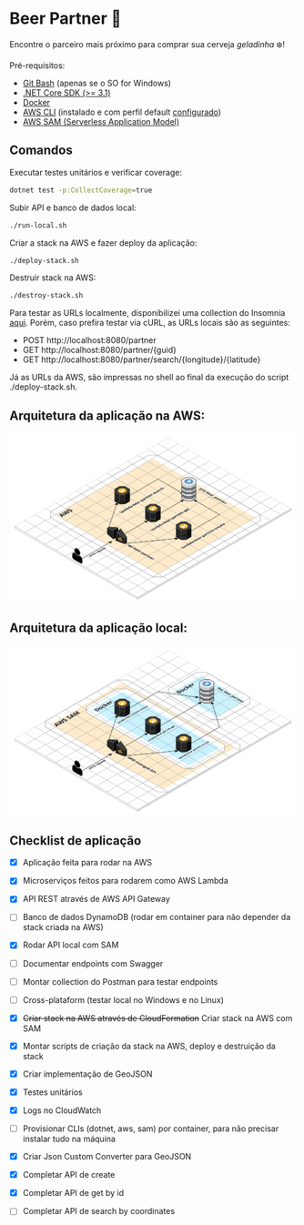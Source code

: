# Beer Partner :beers:
Encontre o parceiro mais próximo para comprar sua cerveja *geladinha* :snowflake:!

Pré-requisitos:
- [Git Bash][git_bash] (apenas se o SO for Windows)
- [.NET Core SDK (>= 3.1)][dotnet]
- [Docker][docker]
- [AWS CLI][aws-cli] (instalado e com perfil default [configurado][aws-cli-configuration])
- [AWS SAM (Serverless Application Model)][aws-sam]

## Comandos
Executar testes unitários e verificar coverage:
```bash
dotnet test -p:CollectCoverage=true
```

Subir API e banco de dados local:
```bash
./run-local.sh
```

Criar a stack na AWS e fazer deploy da aplicação:
```bash
./deploy-stack.sh
```

Destruir stack na AWS:
```bash
./destroy-stack.sh
```

Para testar as URLs localmente, disponibilizei uma collection do Insomnia [aqui][insomnia_collection]. Porém, caso prefira testar via cURL, as URLs locais são as seguintes:

- POST http://localhost:8080/partner
- GET http://localhost:8080/partner/{guid}
- GET http://localhost:8080/partner/search/{longitude}/{latitude}

Já as URLs da AWS, são impressas no shell ao final da execução do script ./deploy-stack.sh.

## Arquitetura da aplicação na AWS:
![Arquitetura AWS](./assets/beer-partner-aws.png "Arquitetura AWS")

## Arquitetura da aplicação local:
![Arquitetura local](./assets/beer-partner-local.png "Arquitetura local")

## Checklist de aplicação
- [x] Aplicação feita para rodar na AWS
- [x] Microserviços feitos para rodarem como AWS Lambda
- [x] API REST através de AWS API Gateway
- [ ] Banco de dados DynamoDB (rodar em container para não depender da stack criada na AWS)
- [x] Rodar API local com SAM
- [ ] Documentar endpoints com Swagger
- [ ] Montar collection do Postman para testar endpoints
- [ ] Cross-plataform (testar local no Windows e no Linux)
- [x] ~~Criar stack na AWS através de CloudFormation~~ Criar stack na AWS com SAM
- [x] Montar scripts de criação da stack na AWS, deploy e destruição da stack
- [x] Criar implementação de GeoJSON
- [x] Testes unitários
- [x] Logs no CloudWatch
- [ ] Provisionar CLIs (dotnet, aws, sam) por container, para não precisar instalar tudo na máquina
- [x] Criar Json Custom Converter para GeoJSON
- [x] Completar API de create
- [x] Completar API de get by id
- [ ] Completar API de search by coordinates


[git_bash]: https://gitforwindows.org
[dotnet]: https://dotnet.microsoft.com/download
[docker]: https://www.docker.com
[aws-cli]: https://aws.amazon.com/cli/
[aws-sam]: https://aws.amazon.com/pt/serverless/sam/
[aws-cli-configuration]: https://docs.aws.amazon.com/cli/latest/userguide/cli-configure-files.html#cli-configure-files-methods
[insomnia_collection]: src/automation/insomnia_collection/insomnia_beer_partner.json